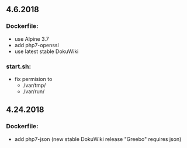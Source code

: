 ## 4.6.2018

### Dockerfile: 

* use Alpine 3.7
* add php7-openssl
* use latest stable DokuWiki
  

### start.sh:
* fix permision to
  * /var/tmp/
  * /var/run/


## 4.24.2018

### Dockerfile:
* add php7-json (new stable DokuWiki release "Greebo" requires json)
